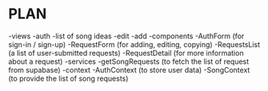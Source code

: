 # PLAN

-views
  -auth
  -list of song ideas
  -edit
  -add
-components
  -AuthForm (for sign-in / sign-up)
  -RequestForm (for adding, editing, copying)
  -RequestsList (a list of user-submitted requests)
  -RequestDetail (for more information about a request)
-services
  -getSongRequests (to fetch the list of request from supabase)
-context
  -AuthContext (to store user data)
  -SongContext (to provide the list of song requests)

